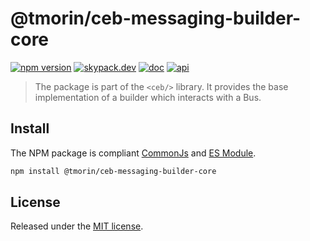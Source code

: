 # @tmorin/ceb-messaging-builder-core

[![npm version](https://badge.fury.io/js/%40tmorin%2Fceb-messaging-builder-core.svg)](https://badge.fury.io/js/%40tmorin%2Fceb-messaging-builder-core)
[![skypack.dev](https://img.shields.io/badge/-skypack.dev-blueviolet.svg)](https://www.skypack.dev/view/@tmorin/ceb-messaging-builder-core)
[![doc](https://img.shields.io/badge/-doc-informational.svg)](https://tmorin.github.io/ceb)
[![api](https://img.shields.io/badge/-api-informational.svg)](https://tmorin.github.io/ceb/api/modules/_tmorin_ceb_messaging_builder_core.html)

> The package is part of the `<ceb/>` library.
> It provides the base implementation of a builder which interacts with a Bus.

## Install

The NPM package is compliant [CommonJs](https://flaviocopes.com/commonjs) and [ES Module](https://flaviocopes.com/es-modules).

```bash
npm install @tmorin/ceb-messaging-builder-core
```

## License

Released under the [MIT license].

[Custom Elements (v1)]: https://html.spec.whatwg.org/multipage/custom-elements.html
[MIT license]: http://opensource.org/licenses/MIT
